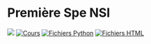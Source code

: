 # **Première Spe NSI**

![](https://img.shields.io/github/last-commit/thinkercat/NSI?color=9cf&style=for-the-badge)
[![Cours](https://img.shields.io/badge/Cours-blue?style=for-the-badge)](https://cgouygou.github.io/1NSI/)
[![Fichiers Python](https://img.shields.io/badge/Fichiers-python-blue?style=for-the-badge)](https://github.com/thinkercat/NSI/python)
[![Fichiers HTML](https://img.shields.io/badge/Fichiers-HTML-blue?style=for-the-badge)](https://github.com/thinkercat/NSI/html)